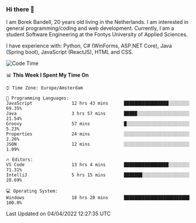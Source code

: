 ### Hi there 👋

I am Borek Bandell, 20 years old living in the Netherlands. I am interested in general programming/coding and web development. Currently, I am a student Software Engineering at the Fontys University of Applied Sciences.

I have experience with: Python, C# (WinForms, ASP.NET Core), Java (Spring boot), JavaScript (ReactJS), HTML and CSS.

<!--START_SECTION:waka-->
![Code Time](http://img.shields.io/badge/Code%20Time-57%20hrs%2059%20mins-blue)

📊 **This Week I Spent My Time On** 

```text
⌚︎ Time Zone: Europe/Amsterdam

💬 Programming Languages: 
JavaScript               12 hrs 43 mins      █████████████████░░░░░░░░   69.35% 
Java                     3 hrs 57 mins       █████░░░░░░░░░░░░░░░░░░░░   21.54% 
Groovy                   57 mins             █░░░░░░░░░░░░░░░░░░░░░░░░   5.23% 
Properties               24 mins             ░░░░░░░░░░░░░░░░░░░░░░░░░   2.26% 
JSON                     12 mins             ░░░░░░░░░░░░░░░░░░░░░░░░░   1.09%

🔥 Editors: 
VS Code                  13 hrs 4 mins       █████████████████░░░░░░░░   71.31% 
IntelliJ                 5 hrs 15 mins       ███████░░░░░░░░░░░░░░░░░░   28.69%

💻 Operating System: 
Windows                  18 hrs 20 mins      █████████████████████████   100.0%

```


 Last Updated on 04/04/2022 12:27:35 UTC
<!--END_SECTION:waka-->

<!--**tcBorek2002/tcBorek2002** is a ✨ _special_ ✨ repository because its `README.md` (this file) appears on your GitHub profile.

Here are some ideas to get you started:

- 🔭 I’m currently working on ...
- 🌱 I’m currently learning ...
- 👯 I’m looking to collaborate on ...
- 🤔 I’m looking for help with ...
- 💬 Ask me about ...
- 📫 How to reach me: ...
- 😄 Pronouns: ...
- ⚡ Fun fact: ...
-->
